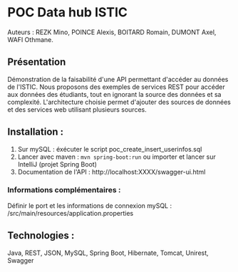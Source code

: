 # POC Data hub ISTIC
Auteurs : REZK Mino, POINCE Alexis, BOITARD Romain, DUMONT Axel, WAFI Othmane.
## Présentation
Démonstration de la faisabilité d'une API permettant d'accéder au données de l'ISTIC. Nous proposons des exemples de services REST pour accéder aux données des étudiants, tout en ignorant la source des données et sa complexité. L'architecture choisie permet d'ajouter des sources de données et des services web utilisant plusieurs sources.
## Installation :
1. Sur mySQL : éxécuter le script poc_create_insert_userinfos.sql
2. Lancer avec maven : ```mvn spring-boot:run``` ou importer et lancer sur IntelliJ (projet Spring Boot)
3. Documentation de l'API : http://localhost:XXXX/swagger-ui.html
### Informations complémentaires :
Définir le port et les informations de connexion mySQL : /src/main/resources/application.properties
## Technologies :
Java, REST, JSON, MySQL, Spring Boot, Hibernate, Tomcat, Unirest, Swagger


